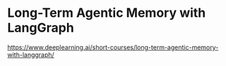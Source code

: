 # Long-Term Agentic Memory with LangGraph

https://www.deeplearning.ai/short-courses/long-term-agentic-memory-with-langgraph/
